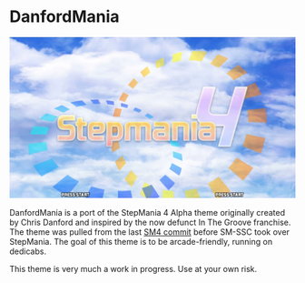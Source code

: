 # DanfordMania

![](./_assets/ScreenLogo.png)

DanfordMania is a port of the StepMania 4 Alpha theme originally created by Chris Danford and inspired by the now defunct In The Groove franchise. The theme was pulled from the last [SM4 commit][sm4] before SM-SSC took over StepMania. The goal of this theme is to be arcade-friendly, running on dedicabs.

This theme is very much a work in progress. Use at your own risk.

[sm4]: https://github.com/stepmania/stepmania/tree/678965aaf929c979541ee8a0234f444e794d61bc
